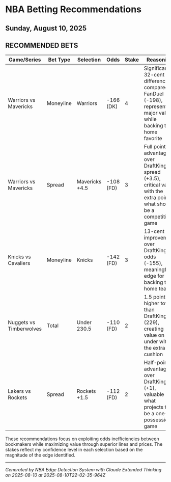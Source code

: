 # NBA Betting Recommendations
## Sunday, August 10, 2025

## RECOMMENDED BETS
| Game/Series | Bet Type | Selection | Odds | Stake | Reasoning |
|-------------|----------|-----------|------|-------|-----------|
| Warriors vs Mavericks | Moneyline | Warriors | -166 (DK) | 4 | Significant 32-cent difference compared to FanDuel (-198), representing major value while backing the home favorite |
| Warriors vs Mavericks | Spread | Mavericks +4.5 | -108 (FD) | 3 | Full point advantage over DraftKings spread (+3.5), critical value with the extra point in what should be a competitive game |
| Knicks vs Cavaliers | Moneyline | Knicks | -142 (FD) | 3 | 13-cent improvement over DraftKings odds (-155), meaningful edge for backing the home team |
| Nuggets vs Timberwolves | Total | Under 230.5 | -110 (FD) | 2 | 1.5 point higher total than DraftKings (229), creating value on the under with the extra cushion |
| Lakers vs Rockets | Spread | Rockets +1.5 | -112 (FD) | 2 | Half-point advantage over DraftKings (+1), valuable in what projects to be a one-possession game |

These recommendations focus on exploiting odds inefficiencies between bookmakers while maximizing value through superior lines and prices. The stakes reflect my confidence level in each selection based on the magnitude of the edge identified.

---
*Generated by NBA Edge Detection System with Claude Extended Thinking on 2025-08-10 at 2025-08-10T22-02-35-964Z*
